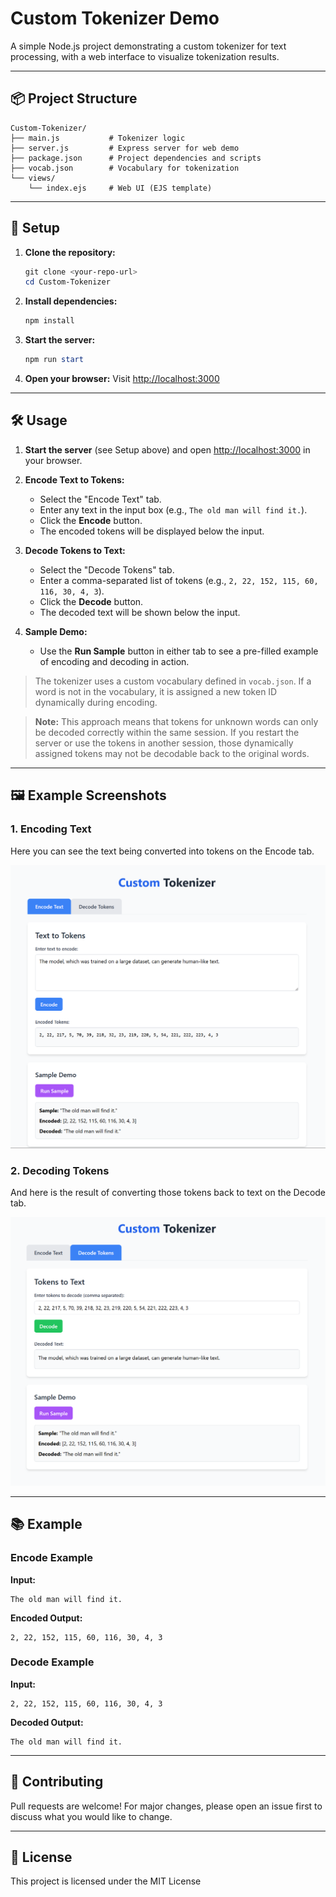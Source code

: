 # Custom Tokenizer Demo

A simple Node.js project demonstrating a custom tokenizer for text processing, with a web interface to visualize tokenization results.

---

## 📦 Project Structure

```
Custom-Tokenizer/
├── main.js           # Tokenizer logic
├── server.js         # Express server for web demo
├── package.json      # Project dependencies and scripts
├── vocab.json        # Vocabulary for tokenization
└── views/
    └── index.ejs     # Web UI (EJS template)
```

---

## 🚀 Setup

1. **Clone the repository:**
   ```powershell
   git clone <your-repo-url>
   cd Custom-Tokenizer
   ```

2. **Install dependencies:**
   ```powershell
   npm install
   ```

3. **Start the server:**
   ```powershell
   npm run start
   ```

4. **Open your browser:**
   Visit [http://localhost:3000](http://localhost:3000)

---


## 🛠️ Usage

1. **Start the server** (see Setup above) and open [http://localhost:3000](http://localhost:3000) in your browser.

2. **Encode Text to Tokens:**
   - Select the "Encode Text" tab.
   - Enter any text in the input box (e.g., `The old man will find it.`).
   - Click the **Encode** button.
   - The encoded tokens will be displayed below the input.

3. **Decode Tokens to Text:**
   - Select the "Decode Tokens" tab.
   - Enter a comma-separated list of tokens (e.g., `2, 22, 152, 115, 60, 116, 30, 4, 3`).
   - Click the **Decode** button.
   - The decoded text will be shown below the input.

4. **Sample Demo:**
   - Use the **Run Sample** button in either tab to see a pre-filled example of encoding and decoding in action.

> The tokenizer uses a custom vocabulary defined in `vocab.json`. If a word is not in the vocabulary, it is assigned a new token ID dynamically during encoding.

> **Note:** This approach means that tokens for unknown words can only be decoded correctly within the same session. If you restart the server or use the tokens in another session, those dynamically assigned tokens may not be decodable back to the original words.

---

## 🖼️ Example Screenshots

### 1. Encoding Text
Here you can see the text being converted into tokens on the Encode tab.

![Encode Screenshot](assets/encode-screenshot.png)

### 2. Decoding Tokens
And here is the result of converting those tokens back to text on the Decode tab.

![Decode Screenshot](assets/decode-screenshot.png)

---


## 📚 Example

### Encode Example

**Input:**
```
The old man will find it.
```

**Encoded Output:**
```
2, 22, 152, 115, 60, 116, 30, 4, 3
```

### Decode Example

**Input:**
```
2, 22, 152, 115, 60, 116, 30, 4, 3
```

**Decoded Output:**
```
The old man will find it.
```

---

## 🤝 Contributing

Pull requests are welcome! For major changes, please open an issue first to discuss what you would like to change.

---

## 📄 License

This project is licensed under the MIT License
